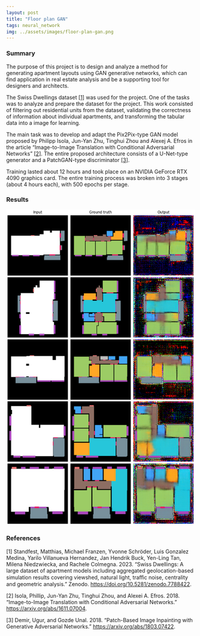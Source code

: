 ```yaml
---
layout: post
title: "Floor plan GAN"
tags: neural_network
img: ../assets/images/floor-plan-gan.png
---
```


### Summary

The purpose of this project is to design and analyze a method for generating apartment layouts using GAN generative networks, which can find application in real estate analysis and be a supporting tool for designers and architects.

The Swiss Dwellings dataset [[1]](#1) was used for the project. One of the tasks was to analyze and prepare the dataset for the project. This work consisted of filtering out residential units from the dataset, validating the correctness of information about individual apartments, and transforming the tabular data into a image for learning.

The main task was to develop and adapt the Pix2Pix-type GAN model proposed by Philipp Isola, Jun-Yan Zhu, Tinghui Zhou and Alexej A. Efros in the article “Image-to-Image Translation with Conditional Adversarial Networks” [[2]](#2). The entire proposed architecture consists of a U-Net-type generator and a PatchGAN-type discriminator [[3]](#3).

Training lasted about 12 hours and took place on an NVIDIA GeForce RTX 4090 graphics card. The entire training process was broken into 3 stages (about 4 hours each), with 500 epochs per stage.

### Results

![floor-plan-gan-results3.png](../assets/images/floor-plan-gan-results3.png)

### References

<a id="1">[1]</a>
Standfest, Matthias, Michael Franzen, Yvonne Schröder, Luis Gonzalez Medina, Yarilo Villanueva
Hernandez, Jan Hendrik Buck, Yen-Ling Tan, Milena Niedzwiecka, and Rachele Colmegna. 2023.
“Swiss Dwellings: A large dataset of apartment models including aggregated geolocation-based
simulation results covering viewshed, natural light, traﬀic noise, centrality and geometric analysis.”
Zenodo. https://doi.org/10.5281/zenodo.7788422.

<a id="2">[2]</a>
Isola, Phillip, Jun-Yan Zhu, Tinghui Zhou, and Alexei A. Efros. 2018. “Image-to-Image Translation
with Conditional Adversarial Networks.” https://arxiv.org/abs/1611.07004.

<a id="3">[3]</a>
Demir, Ugur, and Gozde Unal. 2018. “Patch-Based Image Inpainting with Generative Adversarial
Networks.” https://arxiv.org/abs/1803.07422.
